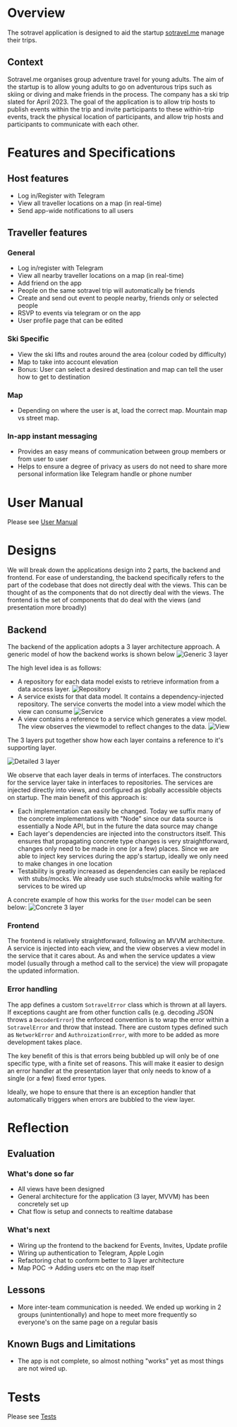 # Overview

The sotravel application is designed to aid the startup
[sotravel.me](https://sotravel.me) manage their trips.

## Context

Sotravel.me organises group adventure travel for young adults. The aim of the
startup is to allow young adults to go on adventurous trips such as skiing or
diving and make friends in the process. The company has a ski trip slated for
April 2023. The goal of the application is to allow trip hosts to publish events
within the trip and invite participants to these within-trip events, track the
physical location of participants, and allow trip hosts and participants to
communicate with each other.

# Features and Specifications

## Host features

-   Log in/Register with Telegram
-   View all traveller locations on a map (in real-time)
-   Send app-wide notifications to all users

## Traveller features

### General

-   Log in/register with Telegram
-   View all nearby traveller locations on a map (in real-time)
-   Add friend on the app
-   People on the same sotravel trip will automatically be friends
-   Create and send out event to people nearby, friends only or selected people
-   RSVP to events via telegram or on the app
-   User profile page that can be edited

### Ski Specific

-   View the ski lifts and routes around the area (colour coded by difficulty)
-   Map to take into account elevation
-   Bonus: User can select a desired destination and map can tell the user how
    to get to destination

### Map

-   Depending on where the user is at, load the correct map. Mountain map vs
    street map.

### In-app instant messaging

-   Provides an easy means of communication between group members or from user
    to user
-   Helps to ensure a degree of privacy as users do not need to share more
    personal information like Telegram handle or phone number

# User Manual

Please see [User Manual](./User%20Manual.md)

# Designs

We will break down the applications design into 2 parts, the backend and
frontend. For ease of understanding, the backend specifically refers to the part
of the codebase that does not directly deal with the views. This can be thought
of as the components that do not directly deal with the views. The frontend is
the set of components that do deal with the views (and presentation more
broadly)

## Backend

The backend of the application adopts a 3 layer architecture approach. A generic
model of how the backend works is shown below ![Generic 3
layer](./diagrams/sprint-1-report/generic-3-layer.svg)

The high level idea is as follows:

-   A repository for each data model exists to retrieve information from a data
    access layer. ![Repository](./diagrams/sprint-1-report/repository-layer.svg)
-   A service exists for that data model. It contains a dependency-injected
    repository. The service converts the model into a view model which the view
    can consume ![Service](./diagrams/sprint-1-report/service-layer.svg)
-   A view contains a reference to a service which generates a view model. The
    view observes the viewmodel to reflect changes to the data.
    ![View](./diagrams/sprint-1-report/view-layer.svg)

The 3 layers put together show how each layer contains a reference to it's
supporting layer.

![Detailed 3 layer](./diagrams/sprint-1-report/generic-3-layer-detailed.svg)

We observe that each layer deals in terms of interfaces. The constructors for
the service layer take in interfaces to repositories. The services are injected
directly into views, and configured as globally accessible objects on startup.
The main benefit of this approach is:

-   Each implementation can easily be changed. Today we suffix many of the
    concrete implementations with "Node" since our data source is essentially a
    Node API, but in the future the data source may change
-   Each layer's dependencies are injected into the constructors itself. This
    ensures that propagating concrete type changes is very straightforward,
    changes only need to be made in one (or a few) places. Since we are able to
    inject key services during the app's startup, ideally we only need to make
    changes in one location
-   Testability is greatly increased as dependencies can easily be replaced with
    stubs/mocks. We already use such stubs/mocks while waiting for services to
    be wired up

A concrete example of how this works for the `User` model can be seen below:
![Concrete 3 layer](./diagrams/sprint-1-report/concrete-3-layer-profile.svg)

### Frontend

The frontend is relatively straightforward, following an MVVM architecture. A
service is injected into each view, and the view observes a view model in the
service that it cares about. As and when the service updates a view model
(usually through a method call to the service) the view will propagate the
updated information.

### Error handling

The app defines a custom `SotravelError` class which is thrown at all layers. If
exceptions caught are from other function calls (e.g. decoding JSON throws a
`DecoderError`) the enforced convention is to wrap the error within a
`SotravelError` and throw that instead. There are custom types defined such as
`NetworkError` and `AuthroizationError`, with more to be added as more
development takes place.

The key benefit of this is that errors being bubbled up will only be of one
specific type, with a finite set of reasons. This will make it easier to design
an error handler at the presentation layer that only needs to know of a single
(or a few) fixed error types.

Ideally, we hope to ensure that there is an exception handler that automatically
triggers when errors are bubbled to the view layer.

# Reflection

## Evaluation

### What's done so far

-   All views have been designed
-   General architecture for the application (3 layer, MVVM) has been concretely
    set up
-   Chat flow is setup and connects to realtime database

### What's next

-   Wiring up the frontend to the backend for Events, Invites, Update profile
-   Wiring up authentication to Telegram, Apple Login
-   Refactoring chat to conform better to 3 layer architecture
-   Map POC -> Adding users etc on the map itself

## Lessons

-   More inter-team communication is needed. We ended up working in 2 groups
    (unintentionally) and hope to meet more frequently so everyone's on the same
    page on a regular basis

## Known Bugs and Limitations

-   The app is not complete, so almost nothing "works" yet as most things are
    not wired up.

# Tests

Please see [Tests](./tests.md)
